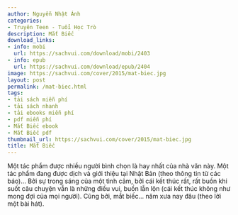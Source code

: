 ```yaml
---
author: Nguyễn Nhật Ánh
categories:
- Truyên Teen - Tuổi Học Trò
description: Mắt Biếc
download_links:
- info: mobi
  url: https://sachvui.com/download/mobi/2403
- info: epub
  url: https://sachvui.com/download/epub/2404
image: https://sachvui.com/cover/2015/mat-biec.jpg
layout: post
permalink: /mat-biec.html
tags:
- tải sách miễn phí
- tải sách nhanh
- tải ebooks miễn phí
- pdf miễn phí
- Mắt Biếc ebook
- Mắt Biếc pdf
thumbnail_url: https://sachvui.com/cover/2015/mat-biec.jpg
title: Mắt Biếc
---
```


 <div class="item-desc text-justify"> <p>Một tác phẩm được nhiều người bình chọn là hay nhất của nhà văn này. Một tác phẩm đang được dịch và giới thiệu tại Nhật Bản (theo thông tin từ các báo)… Bởi sự trong sáng của một tình cảm, bởi cái kết thúc rất, rất buồn khi suốt câu chuyện vẫn là những điều vui, buồn lẫn lộn (cái kết thúc không như mong đợi của mọi người). Cũng bởi, mắt biếc… năm xưa nay đâu (theo lời một bài hát).</p> </div>